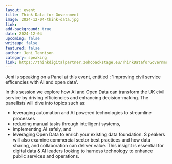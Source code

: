 ```yaml
---
layout: event
title: Think Data for Government
image: 2024-12-04-think-data.jpg
link: 
add-background: true
date: 2024-12-04
upcoming: false
writeup: false
featured: false
author: Jeni Tennison
category: speaking
link: https://thinkdigitalpartner.zohobackstage.eu/ThinkDataforGovernment2#/agenda?day=1&lang=en
---
```

Jeni is speaking on a Panel at this event, entitled : 'Improving civil service efficencies with AI and open data'.

In this session we explore how AI and Open Data can transform the UK civil service by driving efficiencies and enhancing decision-making. The panellists will dive into topics such as:
* leveraging automation and AI powered technologies to streamline processes
* reducing manual tasks through intelligent systems, 
* implementing AI safely, and
* leveraging Open Data to enrich your existing data foundation. 
S
peakers will also examine commercial sector best practices and how data sharing, and collaboration can deliver value. This insight is essential for digital data & AI leaders looking to harness technology to enhance public services and operations. 